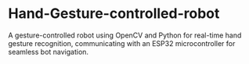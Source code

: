 # Hand-Gesture-controlled-robot
A gesture-controlled robot using OpenCV and Python for real-time hand gesture recognition, communicating with an ESP32 microcontroller for seamless bot navigation.
